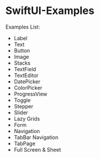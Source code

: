 # SwiftUI-Examples

Examples List:

- Label
- Text
- Button
- Image
- Stacks
- TextField
- TextEditor
- DatePicker
- ColorPicker
- ProgressView
- Toggle
- Stepper
- Slider
- Lazy Grids
- Form
- Navigation
- TabBar Navigation
- TabPage
- Full Screen & Sheet
